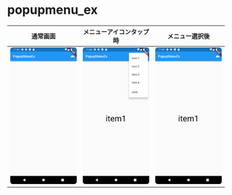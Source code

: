 # popupmenu_ex

|  通常画面 | メニューアイコンタップ時 | メニュー選択後 |
| --- | --- | --- |
|  <img src="screenshot/img.png" width="360px">  |  <img src="screenshot/img_1.png" width="360px">  |  <img src="screenshot/img_2.png" width="360px">  |
